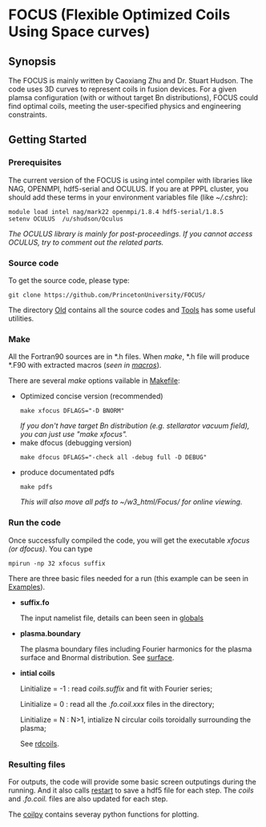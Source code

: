 # FOCUS (Flexible Optimized Coils Using Space curves)

## Synopsis
The FOCUS is mainly written by Caoxiang Zhu and Dr. Stuart Hudson. 
The code uses 3D curves to represent coils in fusion devices.
For a given plamsa configuration (with or without target Bn distributions), FOCUS could find optimal coils, meeting the user-specified physics and engineering constraints.

## Getting Started

### Prerequisites
The current version of the FOCUS is using intel compiler with libraries like NAG, OPENMPI, hdf5-serial and OCULUS.
If you are at PPPL cluster, you should add these terms in your environment variables file (like *~/.cshrc*):
```
module load intel nag/mark22 openmpi/1.8.4 hdf5-serial/1.8.5
setenv OCULUS  /u/shudson/Oculus
```
*The OCULUS library is mainly for post-proceedings. If you cannot access OCULUS, try to comment out the related parts.*

### Source code
To get the source code, please type:
```
git clone https://github.com/PrincetonUniversity/FOCUS/
```
The directory [Old](https://github.com/PrincetonUniversity/FOCUS/tree/master/Old) contains all the source codes and 
[Tools](https://github.com/PrincetonUniversity/FOCUS/tree/master/Tools) has some useful utilities.

### Make
All the Fortran90 sources are in *.h files. When *make*, *.h file will produce *.F90 with extracted macros (*seen in [macros](https://github.com/PrincetonUniversity/FOCUS/blob/Old/master/macros)*).

There are several *make* options vailable in [Makefile](https://github.com/PrincetonUniversity/FOCUS/blob/Old/master/Makefile):
* Optimized concise version (recommended)
  ```
  make xfocus DFLAGS="-D BNORM"
  ```
    *If you don't have target Bn distribution (e.g. stellarator vacuum field), you can just use "make xfocus".*
* make dfocus (debugging version)
  ```
  make dfocus DFLAGS="-check all -debug full -D DEBUG"
  ```
* produce documentated pdfs
  ```
  make pdfs
  ```
    *This will also move all pdfs to ~/w3_html/Focus/ for online viewing.*

### Run the code
Once successfully compiled the code, you will get the executable *xfocus (or dfocus)*. 
You can type
```
mpirun -np 32 xfocus suffix
```
There are three basic files needed for a run (this example can be seen in [Examples](https://github.com/PrincetonUniversity/FOCUS/tree/master/Old/Examples)).

* **suffix.fo**

  The input namelist file, details can been seen in [globals](https://github.com/PrincetonUniversity/FOCUS/blob/master/Old/globals.h)
  
* **plasma.boundary**

  The plasma boundary files including Fourier harmonics for the plasma surface and Bnormal distribution.
  See [surface](https://github.com/PrincetonUniversity/FOCUS/blob/master/Old/surface.h).
  
* **intial coils**

  Linitialize = -1 : read *coils.suffix* and fit with Fourier series;
  
  Linitialize =  0 : read all the *.fo.coil.xxx* files in the directory;
  
  Linitialize =  N : N>1, intialize N circular coils toroidally surrounding the plasma;
  
  See [rdcoils](https://github.com/PrincetonUniversity/FOCUS/blob/master/Old/rdcoils.h).
  
### Resulting files
For outputs, the code will provide some basic screen outputings during the running. And it also calls [restart](https://github.com/PrincetonUniversity/FOCUS/blob/master/Old/restart.h) to save a hdf5 file for each step. The *coils* and *.fo.coil.* files are also updated for each step.
  
The [coilpy](https://github.com/PrincetonUniversity/FOCUS/blob/master/Tools/coilpy.py) contains severay python functions for plotting.
